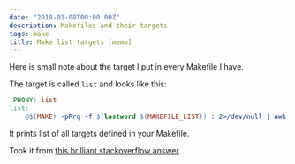 ```yaml
---
date: "2018-01-08T00:00:00Z"
description: Makefiles and their targets
tags: make
title: Make list targets [memo]
---
```


Here is small note about the target I put in every Makefile I have.

The target is called `list` and looks like this:

```makefile
.PHONY: list
list:
    @$(MAKE) -pRrq -f $(lastword $(MAKEFILE_LIST)) : 2>/dev/null | awk -v RS= -F: '/^# File/,/^# Finished Make data base/ {if ($$1 !~ "^[#.]") {print $$1}}' | sort | egrep -v -e '^[^[:alnum:]]' -e '^$@$$'
```

It prints list of all targets defined in your Makefile.

Took it from [this brilliant stackoverflow answer](https://stackoverflow.com/a/26339924/1867518 "makefile list targets")
